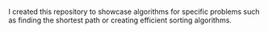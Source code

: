 I created this repository to showcase algorithms for specific problems such as finding the shortest path or creating efficient sorting algorithms.

